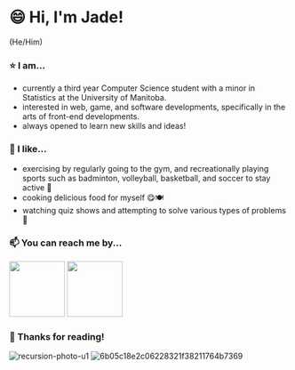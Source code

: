 # 😄 Hi, I'm Jade!
(He/Him)

### ⭐ I am...
- currently a third year Computer Science student with a minor in Statistics at the University of Manitoba.
- interested in web, game, and software developments, specifically in the arts of front-end developments.
- always opened to learn new skills and ideas!

### 👊 I like...
- exercising by regularly going to the gym, and recreationally playing sports such as badminton, volleyball, basketball, and soccer to stay active 💪
- cooking delicious food for myself 😋🍽️
- watching quiz shows and attempting to solve various types of problems 🤔

### 📫 You can reach me by...
<img src = "https://github.com/JSLee-24/JSLee-24/assets/131495939/53edf51f-9275-49a5-9fb3-31d9bdf546a5" width = "100" height = "100">
<img src = "https://github.com/JSLee-24/JSLee-24/assets/131495939/6221fa42-5999-40cc-8079-75bfbc86564c" width = "100" height = "100">

### 🤪 Thanks for reading!
![recursion-photo-u1](https://github.com/JSLee-24/JSLee-24/assets/131495939/ac146612-1975-45db-b3da-917631cda03e)
![6b05c18e2c06228321f38211764b7369](https://github.com/JSLee-24/JSLee-24/assets/131495939/cde66592-6298-4b1a-aac7-68405c429c2c)

